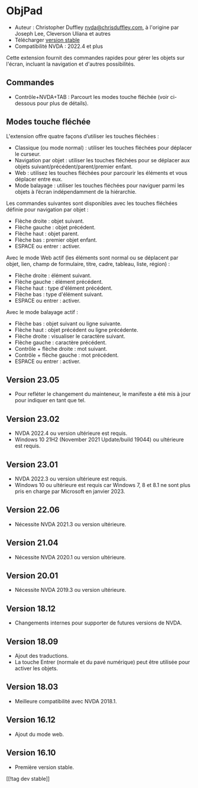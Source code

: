 # ObjPad #

* Auteur : Christopher Duffley <nvda@chrisduffley.com>, à l'origine par
  Joseph Lee, Cleverson Uliana et autres
* Télécharger [version stable][1]
* Compatibilité NVDA : 2022.4 et plus

Cette extension fournit des commandes rapides pour gérer les objets sur
l'écran, incluant la navigation et d'autres possibilités.

## Commandes

* Contrôle+NVDA+TAB : Parcourt les modes touche fléchée (voir ci-dessous
  pour plus de détails).

## Modes touche fléchée

L'extension offre quatre façons d’utiliser les touches fléchées :

* Classique (ou mode normal) : utiliser les touches fléchées pour déplacer
  le curseur.
* Navigation par objet : utiliser les touches fléchées pour se déplacer aux
  objets suivant/précédent/parent/premier enfant.
* Web : utilisez les touches fléchées pour parcourir les éléments et vous
  déplacer entre eux.
* Mode balayage : utiliser les touches fléchées pour naviguer parmi les
  objets à l’écran indépendamment de la hiérarchie.

Les commandes suivantes sont disponibles avec les touches fléchées définie
pour navigation par objet :

* Flèche droite : objet suivant.
* Flèche gauche : objet précédent.
* Flèche haut : objet parent.
* Flèche bas : premier objet enfant.
* ESPACE ou entrer : activer.

Avec le mode Web actif (les éléments sont normal ou se déplacent par objet,
lien, champ de formulaire, titre, cadre, tableau, liste, région) :

* Flèche droite : élément suivant.
* Flèche gauche : élément précédent.
* Flèche haut : type d'élément précédent.
* Flèche bas : type d'élément suivant.
* ESPACE ou entrer : activer.

Avec le mode balayage actif :

* Flèche bas : objet suivant ou ligne suivante.
* Flèche haut : objet précédent ou ligne précédente.
* Flèche droite : visualiser le caractère suivant.
* Flèche gauche : caractère précédent.
* Contrôle + flèche droite : mot suivant.
* Contrôle + flèche gauche : mot précédent.
* ESPACE ou entrer : activer.

## Version 23.05

* Pour refléter le changement du mainteneur, le manifeste a été mis à jour
  pour indiquer en tant que tel.

## Version 23.02

* NVDA 2022.4 ou version ultérieure est requis.
* Windows 10 21H2 (November 2021 Update/build 19044) ou ultérieure est
  requis.

## Version 23.01

* NVDA 2022.3 ou version ultérieure est requis.
* Windows 10 ou ultérieure est requis car Windows 7, 8 et 8.1 ne sont plus
  pris en charge par Microsoft en janvier 2023.

## Version 22.06

* Nécessite NVDA 2021.3 ou version ultérieure.

## Version 21.04

* Nécessite NVDA 2020.1 ou version ultérieure.

## Version 20.01

* Nécessite NVDA 2019.3 ou version ultérieure.

## Version 18.12

* Changements internes pour supporter de futures versions de NVDA.

## Version 18.09

* Ajout des traductions.
* La touche Entrer (normale et du pavé numérique) peut être utilisée pour
  activer les objets.

## Version 18.03

* Meilleure compatibilité avec NVDA 2018.1.

## Version 16.12

* Ajout du mode web.

## Version 16.10

* Première version stable.

[[!tag dev stable]]

[1]: https://www.nvaccess.org/addonStore/legacy?file=objPad
